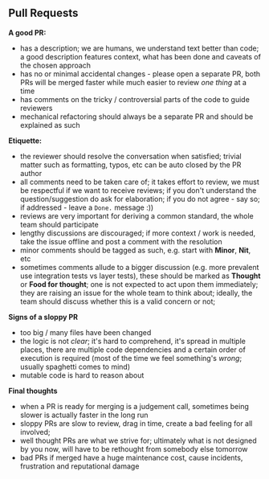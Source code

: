Pull Requests
-------------

**A good PR:**
 - has a description; we are humans, we understand text better than code; a good description features context, what has been done and caveats of the chosen approach
 - has no or minimal accidental changes - please open a separate PR, both PRs will be merged faster while much easier to review _one thing_ at a time
 - has comments on the tricky / controversial parts of the code to guide reviewers
 - mechanical refactoring should always be a separate PR and should be explained as such

**Etiquette:**
 - the reviewer should resolve the conversation when satisfied; trivial matter such as formatting, typos, etc can be auto closed by the PR author
 - all comments need to be taken care of; it takes effort to review, we must be respectful if we want to receive reviews; if you don't understand the question/suggestion do ask for elaboration; if you do not agree - say so; if addressed - leave a `Done.` message :))
 - reviews are very important for deriving a common standard, the whole team should participate
 - lengthy discussions are discouraged; if more context / work is needed, take the issue offline and post a comment with the resolution
 - minor comments should be tagged as such, e.g. start with **Minor**, **Nit**, etc
 - sometimes comments allude to a bigger discussion (e.g. more prevalent use integration tests vs layer tests), these should be marked as **Thought** or **Food for thought**; one is not expected to act upon them immediately; they are raising an issue for the whole team to think about; ideally, the team should discuss whether this is a valid concern or not;
 
**Signs of a sloppy PR**
 - too big / many files have been changed
 - the logic is not _clear_; it's hard to comprehend, it's spread in multiple places, there are multiple code dependencies and a certain order of execution is required (most of the time we feel something's _wrong_; usually spaghetti comes to mind)
 - mutable code is hard to reason about

**Final thoughts**
 - when a PR is ready for merging is a judgement call, sometimes being slower is actually faster in the long run
 - sloppy PRs are slow to review, drag in time, create a bad feeling for all involved;
 - well thought PRs are what we strive for; ultimately what is not designed by you now, will have to be rethought from somebody else tomorrow
 - bad PRs if merged have a huge maintenance cost, cause incidents, frustration and reputational damage
